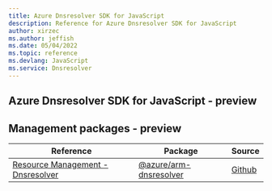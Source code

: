 ```yaml
---
title: Azure Dnsresolver SDK for JavaScript
description: Reference for Azure Dnsresolver SDK for JavaScript
author: xirzec
ms.author: jeffish
ms.date: 05/04/2022
ms.topic: reference
ms.devlang: JavaScript
ms.service: Dnsresolver
---
```

## Azure Dnsresolver SDK for JavaScript - preview
## Management packages - preview
| Reference | Package | Source |
|---|---|---|
|[Resource Management - Dnsresolver](javascript/api/overview/azure/arm-dnsresolver-readme)|[@azure/arm-dnsresolver](https://www.npmjs.com/package/@azure/arm-dnsresolver)|[Github](https://github.com/Azure/azure-sdk-for-js/blob/main/sdk/dnsresolver/arm-dnsresolver)|

